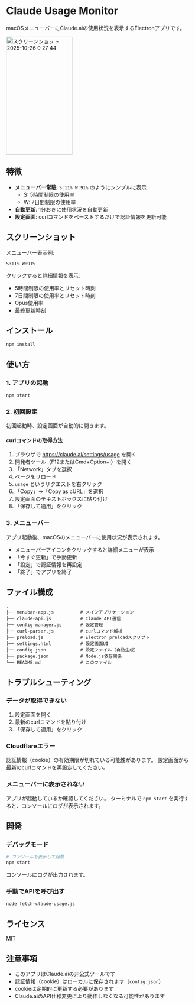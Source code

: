 # Claude Usage Monitor

macOSメニューバーにClaude.aiの使用状況を表示するElectronアプリです。

<img width="179" height="320" alt="スクリーンショット 2025-10-26 0 27 44" src="https://github.com/user-attachments/assets/922389d3-c6ae-4a14-811c-c3e6e12a7730" />


## 特徴

- **メニューバー常駐**: `S:11% W:91%` のようにシンプルに表示
  - S: 5時間制限の使用率
  - W: 7日間制限の使用率
- **自動更新**: 1分おきに使用状況を自動更新
- **設定画面**: curlコマンドをペーストするだけで認証情報を更新可能

## スクリーンショット

メニューバー表示例:
```
S:11% W:91%
```

クリックすると詳細情報を表示:
- 5時間制限の使用率とリセット時刻
- 7日間制限の使用率とリセット時刻
- Opus使用率
- 最終更新時刻

## インストール

```bash
npm install
```

## 使い方

### 1. アプリの起動

```bash
npm start
```

### 2. 初回設定

初回起動時、設定画面が自動的に開きます。

#### curlコマンドの取得方法

1. ブラウザで https://claude.ai/settings/usage を開く
2. 開発者ツール（F12またはCmd+Option+I）を開く
3. 「Network」タブを選択
4. ページをリロード
5. `usage` というリクエストを右クリック
6. 「Copy」→「Copy as cURL」を選択
7. 設定画面のテキストボックスに貼り付け
8. 「保存して適用」をクリック

### 3. メニューバー

アプリ起動後、macOSのメニューバーに使用状況が表示されます。

- メニューバーアイコンをクリックすると詳細メニューが表示
- 「今すぐ更新」で手動更新
- 「設定」で認証情報を再設定
- 「終了」でアプリを終了

## ファイル構成

```
.
├── menubar-app.js          # メインアプリケーション
├── claude-api.js           # Claude API通信
├── config-manager.js       # 設定管理
├── curl-parser.js          # curlコマンド解析
├── preload.js              # Electron preloadスクリプト
├── settings.html           # 設定画面UI
├── config.json             # 設定ファイル（自動生成）
├── package.json            # Node.js依存関係
└── README.md               # このファイル
```

## トラブルシューティング

### データが取得できない

1. 設定画面を開く
2. 最新のcurlコマンドを貼り付け
3. 「保存して適用」をクリック

### Cloudflareエラー

認証情報（cookie）の有効期限が切れている可能性があります。
設定画面から最新のcurlコマンドを再設定してください。

### メニューバーに表示されない

アプリが起動しているか確認してください。
ターミナルで `npm start` を実行すると、コンソールにログが表示されます。

## 開発

### デバッグモード

```bash
# コンソールを表示して起動
npm start
```

コンソールにログが出力されます。

### 手動でAPIを呼び出す

```bash
node fetch-claude-usage.js
```

## ライセンス

MIT

## 注意事項

- このアプリはClaude.aiの非公式ツールです
- 認証情報（cookie）はローカルに保存されます（`config.json`）
- cookieは定期的に更新する必要があります
- Claude.aiのAPI仕様変更により動作しなくなる可能性があります
